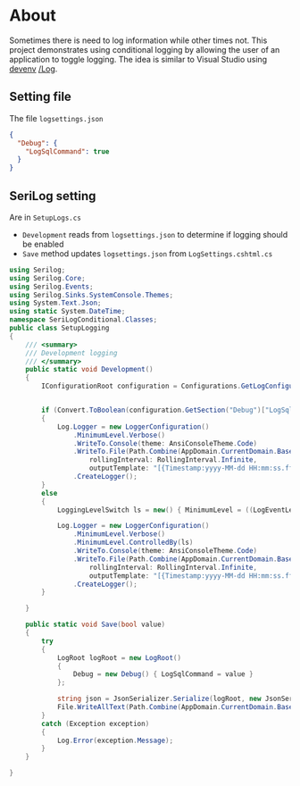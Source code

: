 ﻿# About

Sometimes there is need to log information while other times not. This project demonstrates using conditional logging by allowing the user of an application to toggle logging. The idea is similar to Visual Studio using [devenv](https://learn.microsoft.com/en-us/visualstudio/ide/reference/devenv-command-line-switches?view=vs-2022) [/Log](https://learn.microsoft.com/en-us/visualstudio/ide/reference/log-devenv-exe?view=vs-2022).


## Setting file

The file `logsettings.json`

```json
{
  "Debug": {
    "LogSqlCommand": true
  }
}
```

## SeriLog setting 

Are in `SetupLogs.cs`

- `Development` reads from `logsettings.json` to determine if logging should be enabled
- `Save` method updates `logsettings.json` from `LogSettings.cshtml.cs`

```csharp
using Serilog;
using Serilog.Core;
using Serilog.Events;
using Serilog.Sinks.SystemConsole.Themes;
using System.Text.Json;
using static System.DateTime;
namespace SeriLogConditional.Classes;
public class SetupLogging
{
    /// <summary>
    /// Development logging
    /// </summary>
    public static void Development()
    {
        IConfigurationRoot configuration = Configurations.GetLogConfigurationRoot();


        if (Convert.ToBoolean(configuration.GetSection("Debug")["LogSqlCommand"]))
        {
            Log.Logger = new LoggerConfiguration()
                .MinimumLevel.Verbose()
                .WriteTo.Console(theme: AnsiConsoleTheme.Code)
                .WriteTo.File(Path.Combine(AppDomain.CurrentDomain.BaseDirectory, "LogFiles", $"{Now.Year}-{Now.Month}-{Now.Day}", "Log.txt"),
                    rollingInterval: RollingInterval.Infinite,
                    outputTemplate: "[{Timestamp:yyyy-MM-dd HH:mm:ss.fff} [{Level}] {Message}{NewLine}{Exception}")
                .CreateLogger();
        }
        else
        {
            LoggingLevelSwitch ls = new() { MinimumLevel = ((LogEventLevel)1 + (int)LogEventLevel.Fatal) };

            Log.Logger = new LoggerConfiguration()
                .MinimumLevel.Verbose()
                .MinimumLevel.ControlledBy(ls)
                .WriteTo.Console(theme: AnsiConsoleTheme.Code)
                .WriteTo.File(Path.Combine(AppDomain.CurrentDomain.BaseDirectory, "LogFiles", $"{Now.Year}-{Now.Month}-{Now.Day}", "Log.txt"),
                    rollingInterval: RollingInterval.Infinite,
                    outputTemplate: "[{Timestamp:yyyy-MM-dd HH:mm:ss.fff} [{Level}] {Message}{NewLine}{Exception}")
                .CreateLogger();
        }

    }

    public static void Save(bool value)
    {
        try
        {
            LogRoot logRoot = new LogRoot()
            {
                Debug = new Debug() { LogSqlCommand = value }
            };

            string json = JsonSerializer.Serialize(logRoot, new JsonSerializerOptions { WriteIndented = true });
            File.WriteAllText(Path.Combine(AppDomain.CurrentDomain.BaseDirectory, "logsettings.json"), json);
        }
        catch (Exception exception)
        {
            Log.Error(exception.Message);
        }
    }

}
```